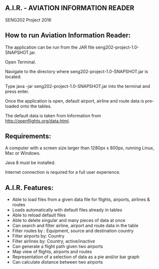 A.I.R. - AVIATION INFORMATION READER
---
SENG202 Project 2016

How to run Aviation Information Reader:
---
The application can be run from the JAR file seng202-project-1.0-SNAPSHOT.jar.

Open Terminal.

Navigate to the directory where seng202-project-1.0-SNAPSHOT.jar is located.

Type java -jar seng202-project-1.0-SNAPSHOT.jar into the terminal and press enter.

Once the application is open, default airport, airline and route data is pre-loaded onto the tables.

The default data is taken from Information from http://openflights.org/data.html.

Requirements:
---
A computer with a screen size larger than 1280px x 800px, running Linux, Mac or Windows.

Java 8 must be installed.

Internet connection is required for a full user experience.

A.I.R. Features:
---

- Able to load files from a given data file for flights, airports, airlines & routes
- Loads automatically with default files already in tables
- Able to reload default files
- Able to delete singular and many pieces of data at once
- Can search and filter airline, airport and route data in the table
- Filter routes by : Equipment, source and destination country
- Filter airports by: Country
- Filter airlines by: Country, active/inactive
- Can generate a flight path given two airports
- Map view of flights, airports and routes
- Representation of a selection of data as a pie and/or bar graph
- Can calculate distance between two airports
